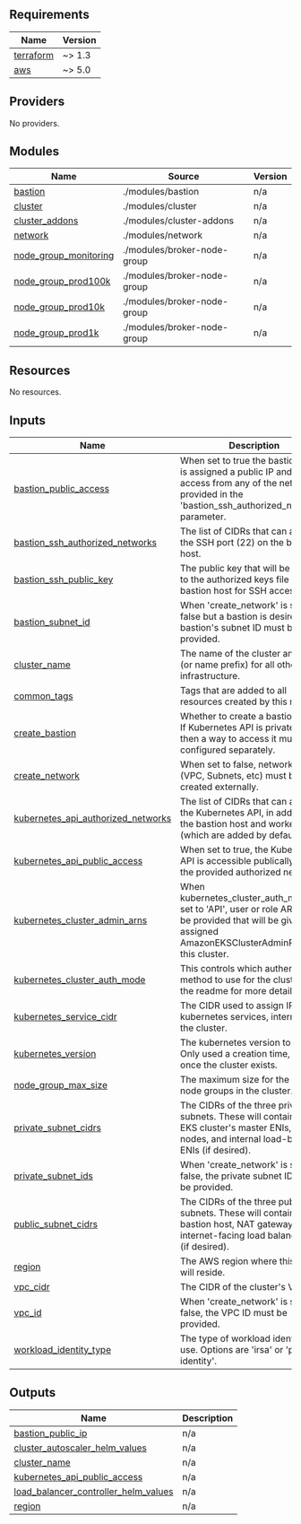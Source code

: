 <!-- BEGIN_TF_DOCS -->
## Requirements

| Name | Version |
|------|---------|
| <a name="requirement_terraform"></a> [terraform](#requirement\_terraform) | ~> 1.3 |
| <a name="requirement_aws"></a> [aws](#requirement\_aws) | ~> 5.0 |

## Providers

No providers.

## Modules

| Name | Source | Version |
|------|--------|---------|
| <a name="module_bastion"></a> [bastion](#module\_bastion) | ./modules/bastion | n/a |
| <a name="module_cluster"></a> [cluster](#module\_cluster) | ./modules/cluster | n/a |
| <a name="module_cluster_addons"></a> [cluster\_addons](#module\_cluster\_addons) | ./modules/cluster-addons | n/a |
| <a name="module_network"></a> [network](#module\_network) | ./modules/network | n/a |
| <a name="module_node_group_monitoring"></a> [node\_group\_monitoring](#module\_node\_group\_monitoring) | ./modules/broker-node-group | n/a |
| <a name="module_node_group_prod100k"></a> [node\_group\_prod100k](#module\_node\_group\_prod100k) | ./modules/broker-node-group | n/a |
| <a name="module_node_group_prod10k"></a> [node\_group\_prod10k](#module\_node\_group\_prod10k) | ./modules/broker-node-group | n/a |
| <a name="module_node_group_prod1k"></a> [node\_group\_prod1k](#module\_node\_group\_prod1k) | ./modules/broker-node-group | n/a |

## Resources

No resources.

## Inputs

| Name | Description | Type | Default | Required |
|------|-------------|------|---------|:--------:|
| <a name="input_bastion_public_access"></a> [bastion\_public\_access](#input\_bastion\_public\_access) | When set to true the bastion host is assigned a public IP and can be access from any of the networks provided in the 'bastion\_ssh\_authorized\_networks' parameter. | `bool` | `true` | no |
| <a name="input_bastion_ssh_authorized_networks"></a> [bastion\_ssh\_authorized\_networks](#input\_bastion\_ssh\_authorized\_networks) | The list of CIDRs that can access the SSH port (22) on the bastion host. | `list(string)` | `[]` | no |
| <a name="input_bastion_ssh_public_key"></a> [bastion\_ssh\_public\_key](#input\_bastion\_ssh\_public\_key) | The public key that will be added to the authorized keys file on the bastion host for SSH access. | `string` | `""` | no |
| <a name="input_bastion_subnet_id"></a> [bastion\_subnet\_id](#input\_bastion\_subnet\_id) | When 'create\_network' is set to false but a bastion is desired, the bastion's subnet ID must be provided. | `string` | `null` | no |
| <a name="input_cluster_name"></a> [cluster\_name](#input\_cluster\_name) | The name of the cluster and name (or name prefix) for all other infrastructure. | `string` | n/a | yes |
| <a name="input_common_tags"></a> [common\_tags](#input\_common\_tags) | Tags that are added to all resources created by this module. | `map(string)` | `{}` | no |
| <a name="input_create_bastion"></a> [create\_bastion](#input\_create\_bastion) | Whether to create a bastion host. If Kubernetes API is private-only then a way to access it must be configured separately. | `bool` | `true` | no |
| <a name="input_create_network"></a> [create\_network](#input\_create\_network) | When set to false, networking (VPC, Subnets, etc) must be created externally. | `bool` | `true` | no |
| <a name="input_kubernetes_api_authorized_networks"></a> [kubernetes\_api\_authorized\_networks](#input\_kubernetes\_api\_authorized\_networks) | The list of CIDRs that can access the Kubernetes API, in addition to the bastion host and worker nodes (which are added by default). | `list(string)` | `[]` | no |
| <a name="input_kubernetes_api_public_access"></a> [kubernetes\_api\_public\_access](#input\_kubernetes\_api\_public\_access) | When set to true, the Kubernetes API is accessible publically from the provided authorized networks. | `bool` | `false` | no |
| <a name="input_kubernetes_cluster_admin_arns"></a> [kubernetes\_cluster\_admin\_arns](#input\_kubernetes\_cluster\_admin\_arns) | When kubernetes\_cluster\_auth\_mode is set to 'API', user or role ARNs can be provided that will be given assigned AmazonEKSClusterAdminPolicy for this cluster. | `list(string)` | `[]` | no |
| <a name="input_kubernetes_cluster_auth_mode"></a> [kubernetes\_cluster\_auth\_mode](#input\_kubernetes\_cluster\_auth\_mode) | This controls which authentication method to use for the cluster. See the readme for more details. | `string` | `null` | no |
| <a name="input_kubernetes_service_cidr"></a> [kubernetes\_service\_cidr](#input\_kubernetes\_service\_cidr) | The CIDR used to assign IPs to kubernetes services, internal to the cluster. | `string` | `"10.100.0.0/16"` | no |
| <a name="input_kubernetes_version"></a> [kubernetes\_version](#input\_kubernetes\_version) | The kubernetes version to use. Only used a creation time, ignored once the cluster exists. | `string` | n/a | yes |
| <a name="input_node_group_max_size"></a> [node\_group\_max\_size](#input\_node\_group\_max\_size) | The maximum size for the broker node groups in the cluster. | `number` | `10` | no |
| <a name="input_private_subnet_cidrs"></a> [private\_subnet\_cidrs](#input\_private\_subnet\_cidrs) | The CIDRs of the three private subnets. These will contain the EKS cluster's master ENIs, worker nodes, and internal load-balancer ENIs (if desired). | `list(string)` | `[]` | no |
| <a name="input_private_subnet_ids"></a> [private\_subnet\_ids](#input\_private\_subnet\_ids) | When 'create\_network' is set to false, the private subnet IDs must be provided. | `list(string)` | `[]` | no |
| <a name="input_public_subnet_cidrs"></a> [public\_subnet\_cidrs](#input\_public\_subnet\_cidrs) | The CIDRs of the three public subnets. These will contain the bastion host, NAT gateways, and internet-facing load balancer ENIs (if desired). | `list(string)` | `[]` | no |
| <a name="input_region"></a> [region](#input\_region) | The AWS region where this cluster will reside. | `string` | n/a | yes |
| <a name="input_vpc_cidr"></a> [vpc\_cidr](#input\_vpc\_cidr) | The CIDR of the cluster's VPC. | `string` | `""` | no |
| <a name="input_vpc_id"></a> [vpc\_id](#input\_vpc\_id) | When 'create\_network' is set to false, the VPC ID must be provided. | `string` | `""` | no |
| <a name="input_workload_identity_type"></a> [workload\_identity\_type](#input\_workload\_identity\_type) | The type of workload identity to use. Options are 'irsa' or 'pod-identity'. | `string` | `"pod-identity"` | no |

## Outputs

| Name | Description |
|------|-------------|
| <a name="output_bastion_public_ip"></a> [bastion\_public\_ip](#output\_bastion\_public\_ip) | n/a |
| <a name="output_cluster_autoscaler_helm_values"></a> [cluster\_autoscaler\_helm\_values](#output\_cluster\_autoscaler\_helm\_values) | n/a |
| <a name="output_cluster_name"></a> [cluster\_name](#output\_cluster\_name) | n/a |
| <a name="output_kubernetes_api_public_access"></a> [kubernetes\_api\_public\_access](#output\_kubernetes\_api\_public\_access) | n/a |
| <a name="output_load_balancer_controller_helm_values"></a> [load\_balancer\_controller\_helm\_values](#output\_load\_balancer\_controller\_helm\_values) | n/a |
| <a name="output_region"></a> [region](#output\_region) | n/a |
<!-- END_TF_DOCS -->